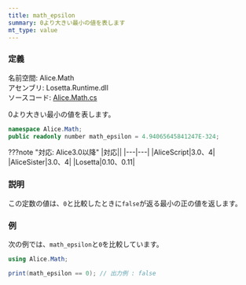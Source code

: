 ```yaml
---
title: math_epsilon
summary: 0より大きい最小の値を表します
mt_type: value
---
```


### 定義
名前空間: Alice.Math<br/>
アセンブリ: Losetta.Runtime.dll<br/>
ソースコード: [Alice.Math.cs](https://github.com/WSOFT-Project/Losetta/blob/master/Losetta.Runtime/Alice.Math.cs)

0より大きい最小の値を表します。

```cs title="AliceScript"
namespace Alice.Math;
public readonly number math_epsilon = 4.94065645841247E-324;
```

???note "対応: Alice3.0以降"
    |対応||
    |---|---|
    |AliceScript|3.0、4|
    |AliceSister|3.0、4|
    |Losetta|0.10、0.11|

### 説明
この定数の値は、`0`と比較したときに`false`が返る最小の正の値を返します。

### 例
次の例では、`math_epsilon`と`0`を比較しています。

```cs title="AliceScript"
using Alice.Math;

print(math_epsilon == 0); // 出力例 : false
```